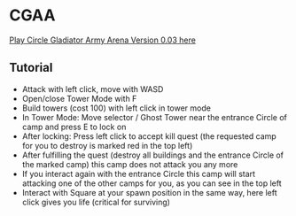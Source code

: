 # CGAA

[Play Circle Gladiator Army Arena Version 0.03 here](https://luccahellriegel.github.io/cgaa/dist/index.html)

## Tutorial

- Attack with left click, move with WASD
- Open/close Tower Mode with F
- Build towers (cost 100) with left click in tower mode
- In Tower Mode: Move selector / Ghost Tower near the entrance Circle of camp and press E to lock on
- After locking: Press left click to accept kill quest (the requested camp for you to destroy is marked red in the top left)
- After fulfilling the quest (destroy all buildings and the entrance Circle of the marked camp) this camp does not attack you any more
- If you interact again with the entrance Circle this camp will start attacking one of the other camps for you, as you can see in the top left
- Interact with Square at your spawn position in the same way, here left click gives you life (critical for surviving)
